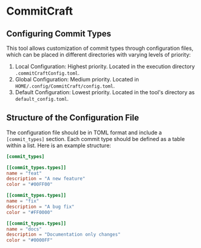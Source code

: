 # CommitCraft

## Configuring Commit Types

This tool allows customization of commit types through configuration files, which can be placed in different directories with varying levels of priority:

1. Local Configuration: Highest priority. Located in the execution directory `.commitCraftConfig.toml`.
2. Global Configuration: Medium priority. Located in `HOME/.config/CommitCraft/config.toml`.
3. Default Configuration: Lowest priority. Located in the tool's directory as `default_config.toml`.

## Structure of the Configuration File

The configuration file should be in TOML format and include a `[commit_types]` section. Each commit type should be defined as a table within a list. Here is an example structure:

```toml
[commit_types]

[[commit_types.types]]
name = "feat"
description = "A new feature"
color = "#00FF00"

[[commit_types.types]]
name = "fix"
description = "A bug fix"
color = "#FF0000"

[[commit_types.types]]
name = "docs"
description = "Documentation only changes"
color = "#0000FF"

```
